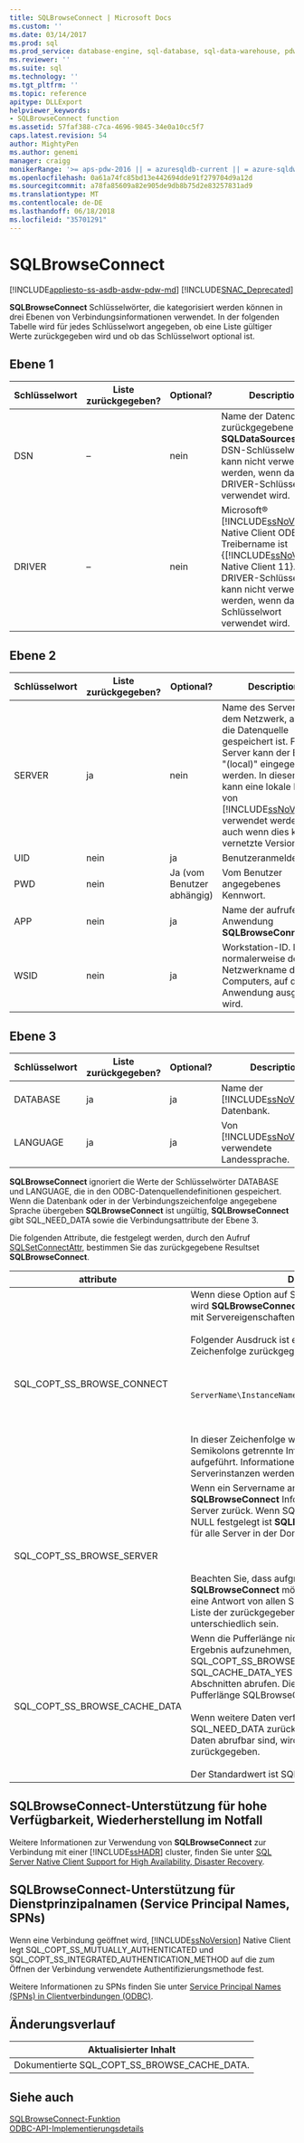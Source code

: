 ```yaml
---
title: SQLBrowseConnect | Microsoft Docs
ms.custom: ''
ms.date: 03/14/2017
ms.prod: sql
ms.prod_service: database-engine, sql-database, sql-data-warehouse, pdw
ms.reviewer: ''
ms.suite: sql
ms.technology: ''
ms.tgt_pltfrm: ''
ms.topic: reference
apitype: DLLExport
helpviewer_keywords:
- SQLBrowseConnect function
ms.assetid: 57faf388-c7ca-4696-9845-34e0a10cc5f7
caps.latest.revision: 54
author: MightyPen
ms.author: genemi
manager: craigg
monikerRange: '>= aps-pdw-2016 || = azuresqldb-current || = azure-sqldw-latest || >= sql-server-2016 || = sqlallproducts-allversions'
ms.openlocfilehash: 0a61a74fc85bd13e442694dde91f279704d9a12d
ms.sourcegitcommit: a78fa85609a82e905de9db8b75d2e83257831ad9
ms.translationtype: MT
ms.contentlocale: de-DE
ms.lasthandoff: 06/18/2018
ms.locfileid: "35701291"
---
```

# <a name="sqlbrowseconnect"></a>SQLBrowseConnect
[!INCLUDE[appliesto-ss-asdb-asdw-pdw-md](../../includes/appliesto-ss-asdb-asdw-pdw-md.md)]
[!INCLUDE[SNAC_Deprecated](../../includes/snac-deprecated.md)]

  **SQLBrowseConnect** Schlüsselwörter, die kategorisiert werden können in drei Ebenen von Verbindungsinformationen verwendet. In der folgenden Tabelle wird für jedes Schlüsselwort angegeben, ob eine Liste gültiger Werte zurückgegeben wird und ob das Schlüsselwort optional ist.  
  
## <a name="level-1"></a>Ebene 1  
  
|Schlüsselwort|Liste zurückgegeben?|Optional?|Description|  
|-------------|--------------------|---------------|-----------------|  
|DSN|–|nein|Name der Datenquelle zurückgegebene **SQLDataSources**. Das DSN-Schlüsselwort kann nicht verwendet werden, wenn das DRIVER-Schlüsselwort verwendet wird.|  
|DRIVER|–|nein|Microsoft® [!INCLUDE[ssNoVersion](../../includes/ssnoversion-md.md)] Native Client ODBC-Treibername ist {[!INCLUDE[ssNoVersion](../../includes/ssnoversion-md.md)] Native Client 11}. Das DRIVER-Schlüsselwort kann nicht verwendet werden, wenn das DSN-Schlüsselwort verwendet wird.|  
  
## <a name="level-2"></a>Ebene 2  
  
|Schlüsselwort|Liste zurückgegeben?|Optional?|Description|  
|-------------|--------------------|---------------|-----------------|  
|SERVER|ja|nein|Name des Servers in dem Netzwerk, auf dem die Datenquelle gespeichert ist. Für den Server kann der Begriff "(local)" eingegeben werden. In diesem Fall kann eine lokale Kopie von [!INCLUDE[ssNoVersion](../../includes/ssnoversion-md.md)] verwendet werden, auch wenn dies keine vernetzte Version ist.|  
|UID|nein|ja|Benutzeranmelde-ID.|  
|PWD|nein|Ja (vom Benutzer abhängig)|Vom Benutzer angegebenes Kennwort.|  
|APP|nein|ja|Name der aufrufenden Anwendung **SQLBrowseConnect**.|  
|WSID|nein|ja|Workstation-ID. Dies ist normalerweise der Netzwerkname des Computers, auf dem die Anwendung ausgeführt wird.|  
  
## <a name="level-3"></a>Ebene 3  
  
|Schlüsselwort|Liste zurückgegeben?|Optional?|Description|  
|-------------|--------------------|---------------|-----------------|  
|DATABASE|ja|ja|Name der [!INCLUDE[ssNoVersion](../../includes/ssnoversion-md.md)]-Datenbank.|  
|LANGUAGE|ja|ja|Von [!INCLUDE[ssNoVersion](../../includes/ssnoversion-md.md)] verwendete Landessprache.|  
  
 **SQLBrowseConnect** ignoriert die Werte der Schlüsselwörter DATABASE und LANGUAGE, die in den ODBC-Datenquellendefinitionen gespeichert. Wenn die Datenbank oder in der Verbindungszeichenfolge angegebene Sprache übergeben **SQLBrowseConnect** ist ungültig, **SQLBrowseConnect** gibt SQL_NEED_DATA sowie die Verbindungsattribute der Ebene 3.  
  
 Die folgenden Attribute, die festgelegt werden, durch den Aufruf [SQLSetConnectAttr](../../relational-databases/native-client-odbc-api/sqlsetconnectattr.md), bestimmen Sie das zurückgegebene Resultset **SQLBrowseConnect**.  
  
|attribute|Description|  
|---------------|-----------------|  
|SQL_COPT_SS_BROWSE_CONNECT|Wenn diese Option auf SQL_MORE_INFO_YES festgelegt wird **SQLBrowseConnect** eine erweiterte Zeichenfolge mit Servereigenschaften zurück.<br /><br /> Folgender Ausdruck ist ein Beispiel für eine erweiterte Zeichenfolge zurückgegebenes **SQLBrowseConnect**:<br /><br /> <br /><br /> `ServerName\InstanceName;Clustered:No;Version:8.00.131`<br /><br /> <br /><br /> In dieser Zeichenfolge werden verschiedene durch Semikolons getrennte Informationen zum Server aufgeführt. Informationen zu verschiedenen Serverinstanzen werden durch Kommas getrennt.|  
|SQL_COPT_SS_BROWSE_SERVER|Wenn ein Servername angegeben wird, **SQLBrowseConnect** Informationen für den angegebenen Server zurück. Wenn SQL_COPT_SS_BROWSE_SERVER NULL festgelegt ist **SQLBrowseConnect** Informationen für alle Server in der Domäne zurückgegeben.<br /><br /> <br /><br /> Beachten Sie, dass aufgrund von Netzwerkproblemen **SQLBrowseConnect** möglicherweise nicht rechtzeitige eine Antwort von allen Servern empfängt. Daher kann die Liste der zurückgegebenen Server bei jeder Anforderung unterschiedlich sein.|  
|SQL_COPT_SS_BROWSE_CACHE_DATA|Wenn die Pufferlänge nicht groß genug ist, um das Ergebnis aufzunehmen, können Sie das Attribut SQL_COPT_SS_BROWSE_CACHE_DATA auf SQL_CACHE_DATA_YES festlegen und Daten in Abschnitten abrufen. Diese Länge ist im Argument Pufferlänge SQLBrowseConnect angegeben.<br /><br /> Wenn weitere Daten verfügbar sind, wird SQL_NEED_DATA zurückgegeben. Wenn keine weiteren Daten abrufbar sind, wird SQL_SUCCESS zurückgegeben.<br /><br /> Der Standardwert ist SQL_CACHE_DATA_NO.|  
  
## <a name="sqlbrowseconnect-support-for-high-availability-disaster-recovery"></a>SQLBrowseConnect-Unterstützung für hohe Verfügbarkeit, Wiederherstellung im Notfall  
 Weitere Informationen zur Verwendung von **SQLBrowseConnect** zur Verbindung mit einer [!INCLUDE[ssHADR](../../includes/sshadr-md.md)] cluster, finden Sie unter [SQL Server Native Client Support for High Availability, Disaster Recovery](../../relational-databases/native-client/features/sql-server-native-client-support-for-high-availability-disaster-recovery.md).  
  
## <a name="sqlbrowseconnect-support-for-service-principal-names-spns"></a>SQLBrowseConnect-Unterstützung für Dienstprinzipalnamen (Service Principal Names, SPNs)  
 Wenn eine Verbindung geöffnet wird, [!INCLUDE[ssNoVersion](../../includes/ssnoversion-md.md)] Native Client legt SQL_COPT_SS_MUTUALLY_AUTHENTICATED und SQL_COPT_SS_INTEGRATED_AUTHENTICATION_METHOD auf die zum Öffnen der Verbindung verwendete Authentifizierungsmethode fest.  
  
 Weitere Informationen zu SPNs finden Sie unter [Service Principal Names &#40;SPNs&#41; in Clientverbindungen &#40;ODBC&#41;](../../relational-databases/native-client/odbc/service-principal-names-spns-in-client-connections-odbc.md).  
  
## <a name="change-history"></a>Änderungsverlauf  
  
|Aktualisierter Inhalt|  
|---------------------|  
|Dokumentierte SQL_COPT_SS_BROWSE_CACHE_DATA.|  
  
## <a name="see-also"></a>Siehe auch  
 [SQLBrowseConnect-Funktion](http://go.microsoft.com/fwlink/?LinkId=59329)   
 [ODBC-API-Implementierungsdetails](../../relational-databases/native-client-odbc-api/odbc-api-implementation-details.md)  
  
  
